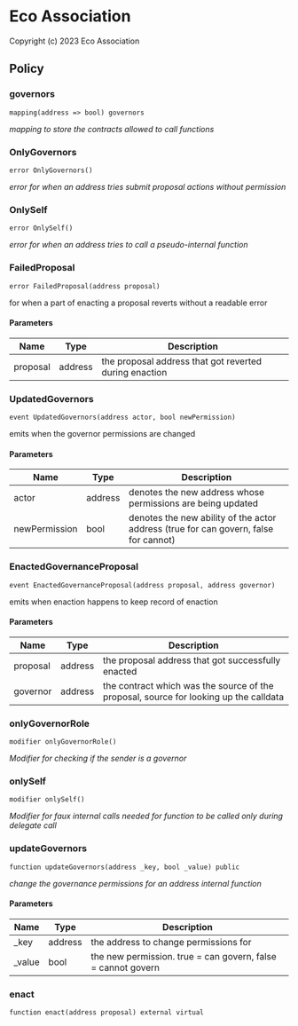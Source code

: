 # Eco Association

Copyright (c) 2023 Eco Association

## Policy

### governors

```solidity
mapping(address => bool) governors
```

_mapping to store the contracts allowed to call functions_

### OnlyGovernors

```solidity
error OnlyGovernors()
```

_error for when an address tries submit proposal actions without permission_

### OnlySelf

```solidity
error OnlySelf()
```

_error for when an address tries to call a pseudo-internal function_

### FailedProposal

```solidity
error FailedProposal(address proposal)
```

for when a part of enacting a proposal reverts without a readable error

#### Parameters

| Name | Type | Description |
| ---- | ---- | ----------- |
| proposal | address | the proposal address that got reverted during enaction |

### UpdatedGovernors

```solidity
event UpdatedGovernors(address actor, bool newPermission)
```

emits when the governor permissions are changed

#### Parameters

| Name | Type | Description |
| ---- | ---- | ----------- |
| actor | address | denotes the new address whose permissions are being updated |
| newPermission | bool | denotes the new ability of the actor address (true for can govern, false for cannot) |

### EnactedGovernanceProposal

```solidity
event EnactedGovernanceProposal(address proposal, address governor)
```

emits when enaction happens to keep record of enaction

#### Parameters

| Name | Type | Description |
| ---- | ---- | ----------- |
| proposal | address | the proposal address that got successfully enacted |
| governor | address | the contract which was the source of the proposal, source for looking up the calldata |

### onlyGovernorRole

```solidity
modifier onlyGovernorRole()
```

_Modifier for checking if the sender is a governor_

### onlySelf

```solidity
modifier onlySelf()
```

_Modifier for faux internal calls
needed for function to be called only during delegate call_

### updateGovernors

```solidity
function updateGovernors(address _key, bool _value) public
```

_change the governance permissions for an address
internal function_

#### Parameters

| Name | Type | Description |
| ---- | ---- | ----------- |
| _key | address | the address to change permissions for |
| _value | bool | the new permission. true = can govern, false = cannot govern |

### enact

```solidity
function enact(address proposal) external virtual
```

